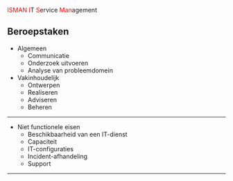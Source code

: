 <span style="color:red">ISMAN</span> <span style="color:red">I</span>T <span style="color:red">S</span>ervice <span style="color:red">Man</span>agement
## Beroepstaken 

- Algemeen
	- Communicatie
	- Onderzoek uitvoeren
	- Analyse van probleemdomein
- Vakinhoudelijk
	- Ontwerpen
	- Realiseren
	- Adviseren
	- Beheren

---

- Niet functionele eisen
	- Beschikbaarheid van een IT-dienst 
	- Capaciteit
	- IT-configuraties
	- Incident-afhandeling
	- Support
---

